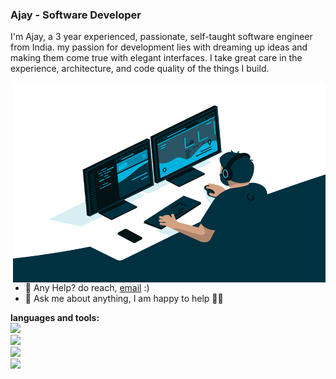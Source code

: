 ### Ajay - Software Developer

I'm Ajay, a 3 year experienced, passionate, self-taught software engineer from India. my passion for development lies with dreaming up ideas and making them come true with elegant interfaces. I take great care in the experience, architecture, and code quality of the things I build.


  <img align="right" alt="GIF" src="https://github.com/malik-dinar/malik-dinar/blob/main/code.gif" width="500" height="320" />
  
- 💼 Any Help? do reach, [email](mailto:mail.ajayasok@gmail.com) :)
- 💬 Ask me about anything, I am happy to help 🤙🏻

**languages and tools:**  
<a><img src="https://skillicons.dev/icons?i=nextjs,nestjs,react,nodejs,express,mongodb" />
<a/> <br/>
<a><img src="https://skillicons.dev/icons?i=js,ts,redux,html,css,figma" />
<a/> <br/>
<a><img src="https://skillicons.dev/icons?i=aws,firebase,gcp,git,postman,nginx" />
<a/> <br/>
<a><img src="https://skillicons.dev/icons?i=docker,postgres,prisma" />
<a/>
 <br/>


    
